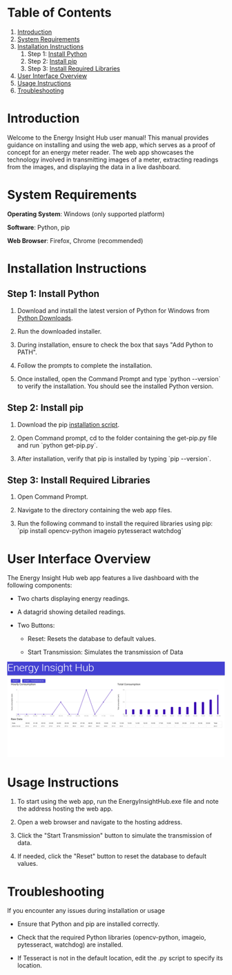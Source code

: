 # Table of Contents
1. [Introduction](#introduction)
2. [System Requirements](#system-requirements)
3. [Installation Instructions](#installation-instructions)
   1. Step 1: [Install Python](##step-1-install-python)
   2. Step 2: [Install pip](##step-2-install-pip)
   3. Step 3: [Install Required Libraries](##step-3-install-required-libraries)
4. [User Interface Overview](#user-interface-overview)
5. [Usage Instructions](#usage-instructions)
6. [Troubleshooting](#troubleshooting)

# Introduction

Welcome to the Energy Insight Hub user manual! This manual provides
guidance on installing and using the web app, which serves as a proof of
concept for an energy meter reader. The web app showcases the technology
involved in transmitting images of a meter, extracting readings from the
images, and displaying the data in a live dashboard.

# System Requirements

**Operating System**: Windows (only supported platform)

**Software**: Python, pip

**Web Browser**: Firefox, Chrome (recommended)

# Installation Instructions

## Step 1: Install Python

1.  Download and install the latest version of Python for Windows from
    [Python Downloads](https://www.python.org/downloads/windows/).

2.  Run the downloaded installer.

3.  During installation, ensure to check the box that says "Add Python
    to PATH".

4.  Follow the prompts to complete the installation.

5.  Once installed, open the Command Prompt and type \`python
    --version\` to verify the installation. You should see the installed
    Python version.

## Step 2: Install pip

1.  Download the pip [installation
    script](https://bootstrap.pypa.io/get-pip.py).

2.  Open Command prompt, cd to the folder containing the get-pip.py file
    and run \`python get-pip.py\`.

3.  After installation, verify that pip is installed by typing \`pip
    --version\`.

## Step 3: Install Required Libraries

1.  Open Command Prompt.

2.  Navigate to the directory containing the web app files.

3.  Run the following command to install the required libraries using
    pip: \`pip install opencv-python imageio pytesseract watchdog\`

# User Interface Overview

The Energy Insight Hub web app features a live dashboard with the
following components:

- Two charts displaying energy readings.

- A datagrid showing detailed readings.

- Two Buttons:

  - Reset: Resets the database to default values.

  - Start Transmission: Simulates the transmission of Data

<img src="dashboard.png" style="width:6.5in;height:2.29167in" />

# Usage Instructions

1.  To start using the web app, run the EnergyInsightHub.exe file and
    note the address hosting the web app.

2.  Open a web browser and navigate to the hosting address.

3.  Click the "Start Transmission" button to simulate the transmission
    of data.

4.  If needed, click the "Reset" button to reset the database to default
    values.

# Troubleshooting

If you encounter any issues during installation or usage

- Ensure that Python and pip are installed correctly.

- Check that the required Python libraries (opencv-python, imageio,
  pytesseract, watchdog) are installed.

- If Tesseract is not in the default location, edit the .py script to
  specify its location.
